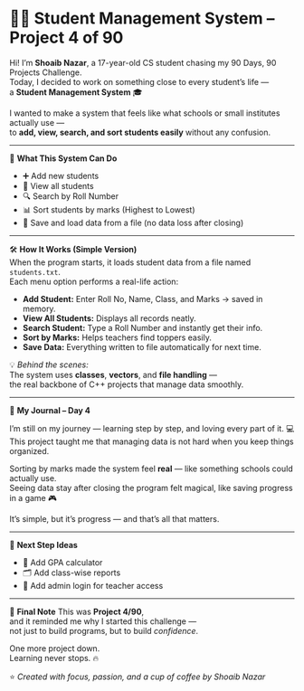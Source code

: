 # 🧑‍🎓 Student Management System – Project 4 of 90

Hi! I’m **Shoaib Nazar**, a 17-year-old CS student chasing my 90 Days, 90 Projects Challenge.  
Today, I decided to work on something close to every student’s life —  
a **Student Management System** 🎓  

I wanted to make a system that feels like what schools or small institutes actually use —  
to **add, view, search, and sort students easily** without any confusion.

---

🌟 **What This System Can Do**
- ➕ Add new students  
- 👀 View all students  
- 🔍 Search by Roll Number  
- 📊 Sort students by marks (Highest to Lowest)  
- 💾 Save and load data from a file (no data loss after closing)  

---

🛠️ **How It Works (Simple Version)**  
When the program starts, it loads student data from a file named `students.txt`.  
Each menu option performs a real-life action:  

- **Add Student:** Enter Roll No, Name, Class, and Marks → saved in memory.  
- **View All Students:** Displays all records neatly.  
- **Search Student:** Type a Roll Number and instantly get their info.  
- **Sort by Marks:** Helps teachers find toppers easily.  
- **Save Data:** Everything written to file automatically for next time.  

💡 *Behind the scenes:*  
The system uses **classes**, **vectors**, and **file handling** —  
the real backbone of C++ projects that manage data smoothly.  

---

📝 **My Journal – Day 4**

I’m still on my journey — learning step by step, and loving every part of it. 💻  
This project taught me that managing data is not hard when you keep things organized.  

Sorting by marks made the system feel **real** — like something schools could actually use.  
Seeing data stay after closing the program felt magical, like saving progress in a game 🎮  

It’s simple, but it’s progress — and that’s all that matters.

---

🚀 **Next Step Ideas**
- 🧮 Add GPA calculator  
- 🗂️ Add class-wise reports  
- 🔐 Add admin login for teacher access  

---

🎯 **Final Note**
This was **Project 4/90**,  
and it reminded me why I started this challenge —  
not just to build programs, but to build *confidence*.  

One more project down.  
Learning never stops. 🔥  

⭐ *Created with focus, passion, and a cup of coffee by Shoaib Nazar*
